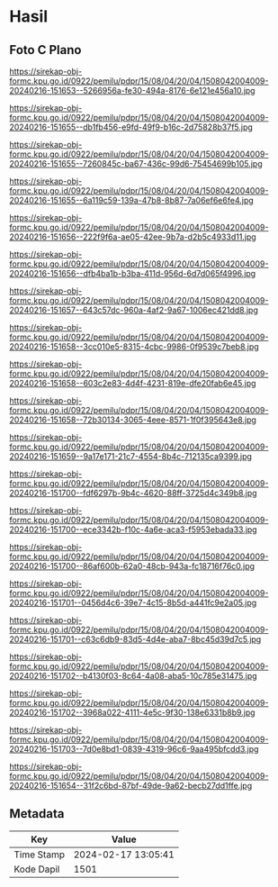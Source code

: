 # Hasil

## Foto C Plano

https://sirekap-obj-formc.kpu.go.id/0922/pemilu/pdpr/15/08/04/20/04/1508042004009-20240216-151653--5266956a-fe30-494a-8176-6e121e456a10.jpg

https://sirekap-obj-formc.kpu.go.id/0922/pemilu/pdpr/15/08/04/20/04/1508042004009-20240216-151655--db1fb456-e9fd-49f9-b16c-2d75828b37f5.jpg

https://sirekap-obj-formc.kpu.go.id/0922/pemilu/pdpr/15/08/04/20/04/1508042004009-20240216-151655--7260845c-ba67-436c-99d6-75454699b105.jpg

https://sirekap-obj-formc.kpu.go.id/0922/pemilu/pdpr/15/08/04/20/04/1508042004009-20240216-151655--6a119c59-139a-47b8-8b87-7a06ef6e6fe4.jpg

https://sirekap-obj-formc.kpu.go.id/0922/pemilu/pdpr/15/08/04/20/04/1508042004009-20240216-151656--222f9f6a-ae05-42ee-9b7a-d2b5c4933d11.jpg

https://sirekap-obj-formc.kpu.go.id/0922/pemilu/pdpr/15/08/04/20/04/1508042004009-20240216-151656--dfb4ba1b-b3ba-411d-956d-6d7d065f4996.jpg

https://sirekap-obj-formc.kpu.go.id/0922/pemilu/pdpr/15/08/04/20/04/1508042004009-20240216-151657--643c57dc-960a-4af2-9a67-1006ec421dd8.jpg

https://sirekap-obj-formc.kpu.go.id/0922/pemilu/pdpr/15/08/04/20/04/1508042004009-20240216-151658--3cc010e5-8315-4cbc-9986-0f9539c7beb8.jpg

https://sirekap-obj-formc.kpu.go.id/0922/pemilu/pdpr/15/08/04/20/04/1508042004009-20240216-151658--603c2e83-4d4f-4231-819e-dfe20fab6e45.jpg

https://sirekap-obj-formc.kpu.go.id/0922/pemilu/pdpr/15/08/04/20/04/1508042004009-20240216-151658--72b30134-3065-4eee-8571-1f0f395643e8.jpg

https://sirekap-obj-formc.kpu.go.id/0922/pemilu/pdpr/15/08/04/20/04/1508042004009-20240216-151659--9a17e171-21c7-4554-8b4c-712135ca9399.jpg

https://sirekap-obj-formc.kpu.go.id/0922/pemilu/pdpr/15/08/04/20/04/1508042004009-20240216-151700--fdf6297b-9b4c-4620-88ff-3725d4c349b8.jpg

https://sirekap-obj-formc.kpu.go.id/0922/pemilu/pdpr/15/08/04/20/04/1508042004009-20240216-151700--ece3342b-f10c-4a6e-aca3-f5953ebada33.jpg

https://sirekap-obj-formc.kpu.go.id/0922/pemilu/pdpr/15/08/04/20/04/1508042004009-20240216-151700--86af600b-62a0-48cb-943a-fc18716f76c0.jpg

https://sirekap-obj-formc.kpu.go.id/0922/pemilu/pdpr/15/08/04/20/04/1508042004009-20240216-151701--0456d4c6-39e7-4c15-8b5d-a441fc9e2a05.jpg

https://sirekap-obj-formc.kpu.go.id/0922/pemilu/pdpr/15/08/04/20/04/1508042004009-20240216-151701--c63c6db9-83d5-4d4e-aba7-8bc45d39d7c5.jpg

https://sirekap-obj-formc.kpu.go.id/0922/pemilu/pdpr/15/08/04/20/04/1508042004009-20240216-151702--b4130f03-8c64-4a08-aba5-10c785e31475.jpg

https://sirekap-obj-formc.kpu.go.id/0922/pemilu/pdpr/15/08/04/20/04/1508042004009-20240216-151702--3968a022-4111-4e5c-9f30-138e6331b8b9.jpg

https://sirekap-obj-formc.kpu.go.id/0922/pemilu/pdpr/15/08/04/20/04/1508042004009-20240216-151703--7d0e8bd1-0839-4319-96c6-9aa495bfcdd3.jpg

https://sirekap-obj-formc.kpu.go.id/0922/pemilu/pdpr/15/08/04/20/04/1508042004009-20240216-151654--31f2c6bd-87bf-49de-9a62-becb27dd1ffe.jpg


## Metadata

| Key        | Value               |
| ---------- | ------------------- |
| Time Stamp | 2024-02-17 13:05:41 |
| Kode Dapil | 1501                |




